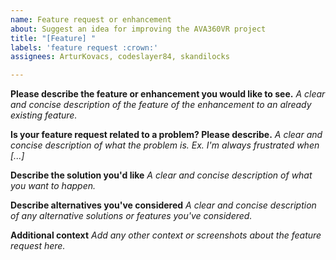 ```yaml
---
name: Feature request or enhancement
about: Suggest an idea for improving the AVA360VR project
title: "[Feature] "
labels: 'feature request :crown:'
assignees: ArturKovacs, codeslayer84, skandilocks

---
```


**Please describe the feature or enhancement you would like to see.**
_A clear and concise description of the feature of the enhancement to an already existing feature._

**Is your feature request related to a problem? Please describe.**
_A clear and concise description of what the problem is. Ex. I'm always frustrated when [...]_

**Describe the solution you'd like**
_A clear and concise description of what you want to happen._

**Describe alternatives you've considered**
_A clear and concise description of any alternative solutions or features you've considered._

**Additional context**
_Add any other context or screenshots about the feature request here._
